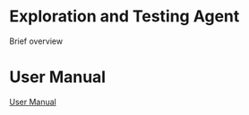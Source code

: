 # Exploration and Testing Agent

Brief overview

# User Manual

[User Manual](../../docs/user_manual.md#exp_test_agent)
